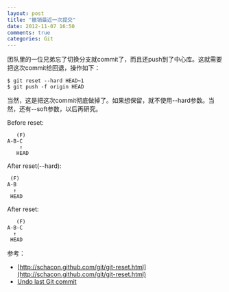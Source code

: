 ```yaml
---
layout: post
title: "撤销最近一次提交"
date: 2012-11-07 16:50
comments: true
categories: Git
---
```


团队里的一位兄弟忘了切换分支就commit了，而且还push到了中心库。这就需要把这次commit给回退，操作如下：
```
$ git reset --hard HEAD~1
$ git push -f origin HEAD
```
当然，这是把这次commit彻底做掉了。如果想保留，就不使用--hard参数。当然，还有--soft参数，以后再研究。

Before reset:
```
   (F)
A-B-C
    ↑
   HEAD
```
After reset(--hard):
```
 (F)
A-B
  ↑
 HEAD
```
After reset:
```
   (F)
A-B-C
  ↑
 HEAD
```

参考：

  * [http://schacon.github.com/git/git-reset.html](http://schacon.github.com/git/git-reset.html)
  * [Undo last Git commit](http://stackoverflow.com/questions/927358/undo-last-git-commit)

